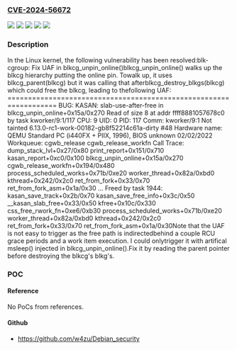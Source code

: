 ### [CVE-2024-56672](https://cve.mitre.org/cgi-bin/cvename.cgi?name=CVE-2024-56672)
![](https://img.shields.io/static/v1?label=Product&message=Linux&color=blue)
![](https://img.shields.io/static/v1?label=Version&message=&color=brightgreen)
![](https://img.shields.io/static/v1?label=Version&message=4308a434e5e08c78676aa66bc626ef78cbef0883%20&color=brightgreen)
![](https://img.shields.io/static/v1?label=Version&message=5.7%20&color=brightgreen)
![](https://img.shields.io/static/v1?label=Vulnerability&message=n%2Fa&color=blue)

### Description

In the Linux kernel, the following vulnerability has been resolved:blk-cgroup: Fix UAF in blkcg_unpin_online()blkcg_unpin_online() walks up the blkcg hierarchy putting the online pin. Towalk up, it uses blkcg_parent(blkcg) but it was calling that afterblkcg_destroy_blkgs(blkcg) which could free the blkcg, leading to thefollowing UAF:  ==================================================================  BUG: KASAN: slab-use-after-free in blkcg_unpin_online+0x15a/0x270  Read of size 8 at addr ffff8881057678c0 by task kworker/9:1/117  CPU: 9 UID: 0 PID: 117 Comm: kworker/9:1 Not tainted 6.13.0-rc1-work-00182-gb8f52214c61a-dirty #48  Hardware name: QEMU Standard PC (i440FX + PIIX, 1996), BIOS unknown 02/02/2022  Workqueue: cgwb_release cgwb_release_workfn  Call Trace:   <TASK>   dump_stack_lvl+0x27/0x80   print_report+0x151/0x710   kasan_report+0xc0/0x100   blkcg_unpin_online+0x15a/0x270   cgwb_release_workfn+0x194/0x480   process_scheduled_works+0x71b/0xe20   worker_thread+0x82a/0xbd0   kthread+0x242/0x2c0   ret_from_fork+0x33/0x70   ret_from_fork_asm+0x1a/0x30   </TASK>  ...  Freed by task 1944:   kasan_save_track+0x2b/0x70   kasan_save_free_info+0x3c/0x50   __kasan_slab_free+0x33/0x50   kfree+0x10c/0x330   css_free_rwork_fn+0xe6/0xb30   process_scheduled_works+0x71b/0xe20   worker_thread+0x82a/0xbd0   kthread+0x242/0x2c0   ret_from_fork+0x33/0x70   ret_from_fork_asm+0x1a/0x30Note that the UAF is not easy to trigger as the free path is indirectedbehind a couple RCU grace periods and a work item execution. I could onlytrigger it with artifical msleep() injected in blkcg_unpin_online().Fix it by reading the parent pointer before destroying the blkcg's blkg's.

### POC

#### Reference
No PoCs from references.

#### Github
- https://github.com/w4zu/Debian_security

